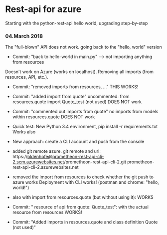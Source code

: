 # Rest-api for azure

Starting with the python-rest-api hello world, upgrading step-by-step

### 04.March 2018

The "full-blown" API does not work. going back to the "hello, world" version

- Commit: "back to hello-world in main.py" --> not importing anything from resources

Doesn't work on Azure (works on localhost). Removing all imports (from resources,
API, etc.).

- Commit: "removed imports from resources, ..."
THIS WORKS!

- Commit: "added import from quote"
uncommented: from resources.quote import Quote_test (not used)
DOES NOT work

- Commit: "commented out imports from quote"
no imports from models within resources.quote
DOES NOT work

- Quick test:
New Python 3.4 environment, pip install -r requirements.txt
Works also

- New approach: create a CLI account and push from the console



- added git remote azure. git remote and url:
https://oldenhofe@prometheon-rest-api-cli-2.scm.azurewebsites.net/prometheon-rest-api-cli-2.git
prometheon-rest-api-cli-2.azurewebsites.net

- removed the import from resources to check whether the git push to azure works
Deployment with CLI works! (postman and chrome: "hello, world!")

- also with import from resources.quote (but without using it):
WORKS

- Commit: " resource of api from quote: Quote_test": with the actual resource from resources
WORKS!

- Commit: "Added imports in resources.quote and class definition Quote (not used)"

